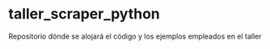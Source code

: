 # taller_scraper_python
Repositorio dónde se alojará el código y los ejemplos empleados en el taller
